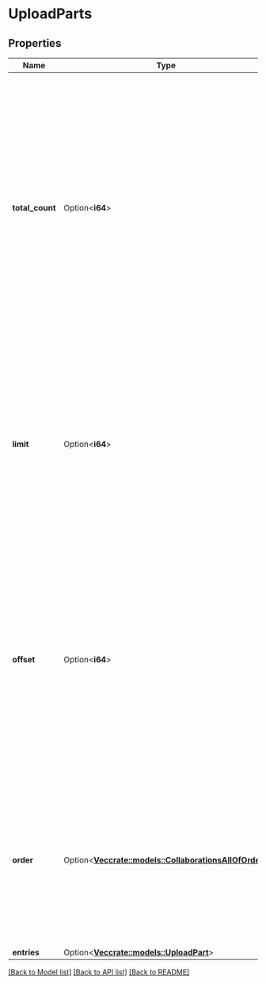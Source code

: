 # UploadParts

## Properties

Name | Type | Description | Notes
------------ | ------------- | ------------- | -------------
**total_count** | Option<**i64**> | One greater than the offset of the last entry in the entire collection. The total number of entries in the collection may be less than `total_count`.  This field is only returned for calls that use offset-based pagination. For marker-based paginated APIs, this field will be omitted. | [optional]
**limit** | Option<**i64**> | The limit that was used for these entries. This will be the same as the `limit` query parameter unless that value exceeded the maximum value allowed. The maximum value varies by API. | [optional]
**offset** | Option<**i64**> | The 0-based offset of the first entry in this set. This will be the same as the `offset` query parameter.  This field is only returned for calls that use offset-based pagination. For marker-based paginated APIs, this field will be omitted. | [optional]
**order** | Option<[**Vec<crate::models::CollaborationsAllOfOrder>**](Collaborations_allOf_order.md)> | The order by which items are returned.  This field is only returned for calls that use offset-based pagination. For marker-based paginated APIs, this field will be omitted. | [optional]
**entries** | Option<[**Vec<crate::models::UploadPart>**](UploadPart.md)> |  | [optional]

[[Back to Model list]](../README.md#documentation-for-models) [[Back to API list]](../README.md#documentation-for-api-endpoints) [[Back to README]](../README.md)


